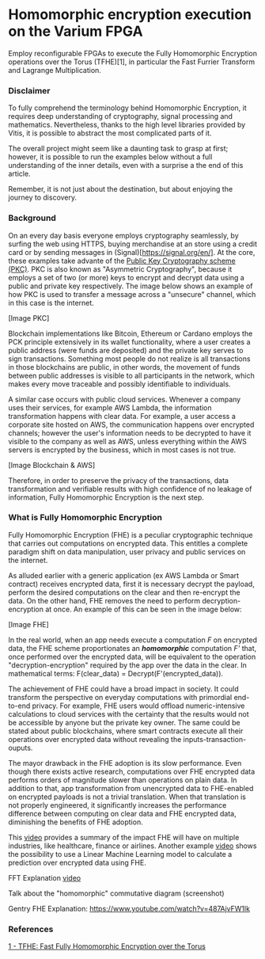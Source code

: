 # Homomorphic encryption execution on the Varium FPGA

Employ reconfigurable FPGAs to execute the Fully Homomorphic Encryption operations over the Torus (TFHE)[1], in particular the Fast Furrier Transform and Lagrange Multiplication.

### Disclaimer

To fully comprehend the terminology behind Homomorphic Encryption, it requires deep understanding of cryptography, signal processing and mathematics. Nevertheless, thanks to the high level libraries provided by Vitis, it is possible to abstract the most complicated parts of it.

The overall project might seem like a daunting task to grasp at first; however, it is possible to run the examples below without a full understanding of the inner details, even with a surprise a the end of this article.

Remember, it is not just about the destination, but about enjoying the journey to discovery.

### Background

On an every day basis everyone employs cryptography seamlessly, by surfing the web using HTTPS, buying merchandise at an store using a credit card or by sending messages in (Signal)[https://signal.org/en/]. At the core, these examples take advante of the [Public Key Cryptography scheme (PKC)](https://en.wikipedia.org/wiki/Public-key_cryptography). PKC is also known as "Asymmetric Cryptography", because it employs a set of two (or more) keys to encrypt and decrypt data using a public and private key respectively. The image below shows an example of how PKC is used to transfer a message across a "unsecure" channel, which in this case is the internet.

[Image PKC]

Blockchain implementations like Bitcoin, Ethereum or Cardano employs the PCK principle extensively in its wallet functionality, where a user creates a public address (were funds are deposited) and the private key serves to sign transactions. Something most people do not realize is all transactions in those blockchains are public, in other words, the movement of funds between public addresses is visible to all participants in the network, which makes every move traceable and possibly identifiable to individuals.

A similar case occurs with public cloud services. Whenever a company uses their services, for example AWS Lambda, the information transformation happens with clear data. For example, a user access a corporate site hosted on AWS, the communication happens over encrypted channels; however the user's information needs to be decrypted to have it visible to the company as well as AWS, unless everything within the AWS servers is encrypted by the business, which in most cases is not true.

[Image Blockchain & AWS]

Therefore, in order to preserve the privacy of the transactions, data transformation and verifiable results with high confidence of no leakage of information, Fully Homomorphic Encryption is the next step.

### What is Fully Homomorphic Encryption

Fully Homomorphic Encryption (FHE) is a peculiar cryptographic technique that carries out computations on encrypted data. This entitles a complete paradigm shift on data manipulation, user privacy and public services on the internet.

As alluded earlier with a generic application (ex AWS Lambda or Smart contract) receives encrypted data, first it is necessary decrypt the payload, perform the desired computations on the clear and then re-encrypt the data. On the other hand, FHE removes the need to perform decryption-encryption at once. An example of this can be seen in the image below:

[Image FHE]

In the real world, when an app needs execute a computation *F* on encrypted data, the FHE scheme proportionates an ***homomorphic*** computation *F'* that, once performed over the encrypted data, will be equivalent to the operation "decryption-encryption" required by the app over the data in the clear. In mathematical terms: F(clear_data) = Decrypt(F'(encrypted_data)).

The achievement of FHE could have a broad impact in society. It could transform the perspective on everyday computations with primordial end-to-end privacy. For example, FHE users would offload numeric-intensive calculations to cloud services with the certainty that the results would not be accessible by anyone but the private key owner. The same could be stated about public blockchains, where smart contracts execute all their operations over encrypted data without revealing the inputs-transaction-ouputs.

The mayor drawback in the FHE adoption is its slow performance. Even though there exists active research, computations over FHE encrypted data performs orders of magnitude slower than operations on plain data. In addition to that, app transformation from unencrypted data to FHE-enabled on encrypted payloads is not a trivial translation. When that translation is not properly engineered, it significantly increases the performance difference between computing on clear data and FHE encrypted data, diminishing the benefits of FHE adoption.

This [video](https://www.youtube.com/watch?v=5Mhbaeuv5fk) provides a summary of the impact FHE will have on multiple industries, like healthcare, finance or airlines. Another example [video](https://www.youtube.com/watch?v=nlsd2LO-S50) shows the possibility to use a Linear Machine Learning model to calculate a prediction over encrypted data using FHE.


FFT Explanation [video](https://www.youtube.com/watch?v=toj_IoCQE-4)

Talk about the "homomorphic" commutative diagram (screenshot)

Gentry FHE Explanation: https://www.youtube.com/watch?v=487AjvFW1lk



### References

[1 - TFHE: Fast Fully Homomorphic Encryption over the Torus](https://eprint.iacr.org/2018/421.pdf)
